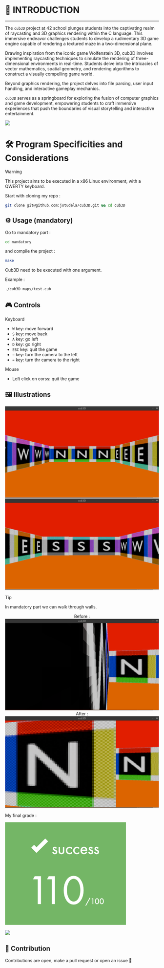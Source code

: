 # 🚀 INTRODUCTION

---

The `cub3D` project at 42 school plunges students into the captivating realm of raycasting and 3D graphics rendering within the C language. This immersive endeavor challenges students to develop a rudimentary 3D game engine capable of rendering a textured maze in a two-dimensional plane.

Drawing inspiration from the iconic game Wolfenstein 3D, cub3D involves implementing raycasting techniques to simulate the rendering of three-dimensional environments in real-time. Students delve into the intricacies of vector mathematics, spatial geometry, and rendering algorithms to construct a visually compelling game world.

Beyond graphics rendering, the project delves into file parsing, user input handling, and interactive gameplay mechanics.

`cub3D` serves as a springboard for exploring the fusion of computer graphics and game development, empowering students to craft immersive experiences that push the boundaries of visual storytelling and interactive entertainment.

![](https://raw.githubusercontent.com/andreasbm/readme/master/assets/lines/rainbow.png)

# 🛠️  Program Specificities and Considerations

> [!WARNING]
> This project aims to be executed in a x86 Linux environment, with a QWERTY keyboard.

Start with cloning my repo :
```bash
git clone git@github.com:jotudela/cub3D.git && cd cub3D
```

## ⚙️ Usage (mandatory)

Go to mandatory part :
```bash
cd mandatory
```

and compile the project :
```bash
make
```

Cub3D need to be executed with one argument.

Example :
```bash
./cub3D maps/test.cub
```

## 🎮 Controls

Keyboard
- ```W``` key: move forward
- ```S``` key: move back
- ```A``` key: go left
- ```D``` key: go right
- ```ESC``` key: quit the game
- ```⬅️``` key: turn the camera to the left
- ```➡️``` key: turn thr camera to the right

Mouse
- Left click on corss: quit the game

## 🖼️ Illustrations
<p align="center">
  <img src="imgs/imgM1.png" alt="3D">
  <img src="imgs/imgM2.png" alt="3D">
</p>

> [!TIP]
> In mandatory part we can walk through walls.

<p align="center">
  Before :
  <img src="imgs/imgM3.png" alt="3D">
  After :
  <img src="imgs/imgM4.png" alt="3D">
</p>

My final grade :

![](imgs/110_percent.png)

![](https://raw.githubusercontent.com/andreasbm/readme/master/assets/lines/rainbow.png)

## 🤝 Contribution
Contributions are open, make a pull request or open an issue 🚀
